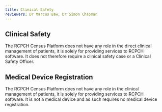 ```yaml
---
title: Clinical Safety
reviewers: Dr Marcus Baw, Dr Simon Chapman
---
```


## Clinical Safety

The RCPCH Census Platform does not have any role in the direct clinical management of patients, it is solely for providing services to RCPCH software. It does not therefore require a clinical safety case or a Clinical Safety Officer.

## Medical Device Registration

The RCPCH Census Platform does not have any role in the clinical management of patients, it is solely for providing services to RCPCH software. It is not a medical device and as such requires no medical device registration.
